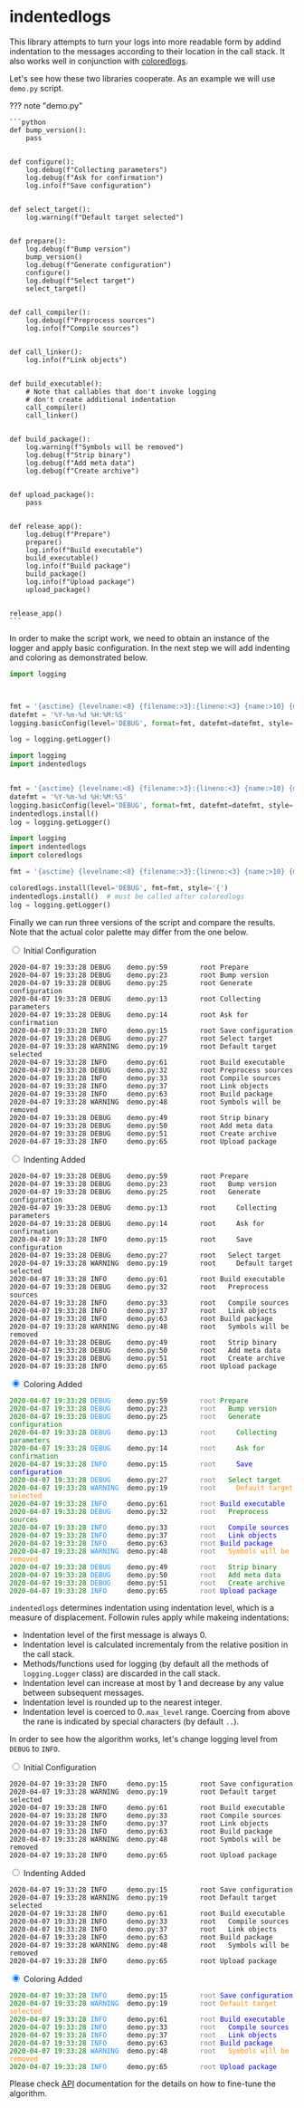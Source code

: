 # indentedlogs

This library attempts to turn your logs into more readable form by addind
indentation to the messages according to their location in the call stack.
It also works well in conjunction with [coloredlogs](https://coloredlogs.readthedocs.io/en/latest/).

Let's see how these two libraries cooperate. As an example we will use
`demo.py` script.

??? note "demo.py"

    ```python
    def bump_version():
        pass


    def configure():
        log.debug(f"Collecting parameters")
        log.debug(f"Ask for confirmation")
        log.info(f"Save configuration")


    def select_target():
        log.warning(f"Default target selected")


    def prepare():
        log.debug(f"Bump version")
        bump_version()
        log.debug(f"Generate configuration")
        configure()
        log.debug(f"Select target")
        select_target()


    def call_compiler():
        log.debug(f"Preprocess sources")
        log.info(f"Compile sources")


    def call_linker():
        log.info(f"Link objects")


    def build_executable():
        # Note that callables that don't invoke logging
        # don't create additional indentation
        call_compiler()
        call_linker()


    def build_package():
        log.warning(f"Symbols will be removed")
        log.debug(f"Strip binary")
        log.debug(f"Add meta data")
        log.debug(f"Create archive")


    def upload_package():
        pass


    def release_app():
        log.debug(f"Prepare")
        prepare()
        log.info(f"Build executable")
        build_executable()
        log.info(f"Build package")
        build_package()
        log.info(f"Upload package")
        upload_package()


    release_app()
    ```

In order to make the script work, we need to obtain an instance of the logger and apply basic configuration. In the next step we will add indenting and coloring as demonstrated below.

```python  tab="Initial Configuration"
import logging



fmt = '{asctime} {levelname:<8} {filename:>3}:{lineno:<3} {name:>10} {message}'
datefmt = '%Y-%m-%d %H:%M:%S'
logging.basicConfig(level='DEBUG', format=fmt, datefmt=datefmt, style='{')

log = logging.getLogger()
```

```python hl_lines="2 8" tab="Indenting Added"
import logging
import indentedlogs


fmt = '{asctime} {levelname:<8} {filename:>3}:{lineno:<3} {name:>10} {message}'
datefmt = '%Y-%m-%d %H:%M:%S'
logging.basicConfig(level='DEBUG', format=fmt, datefmt=datefmt, style='{')
indentedlogs.install()
log = logging.getLogger()
```

```python hl_lines="3 6 7" tab="Coloring Added"
import logging
import indentedlogs
import coloredlogs

fmt = '{asctime} {levelname:<8} {filename:>3}:{lineno:<3} {name:>10} {message}'

coloredlogs.install(level='DEBUG', fmt=fmt, style='{')
indentedlogs.install()  # must be called after coloredlogs
log = logging.getLogger()
```

Finally we can run three versions of the script and compare the results. Note that the actual color palette may differ from the one below.

<div class="superfences-tabs">
<input id="__tab_2_0" name="__tabs_2" type="radio"/>
<label for="__tab_2_0">Initial Configuration</label>
<div class="superfences-content"><div class="codehilite"><pre><span></span><code>2020-04-07 19:33:28 DEBUG    demo.py:59        root Prepare
2020-04-07 19:33:28 DEBUG    demo.py:23        root Bump version
2020-04-07 19:33:28 DEBUG    demo.py:25        root Generate configuration
2020-04-07 19:33:28 DEBUG    demo.py:13        root Collecting parameters
2020-04-07 19:33:28 DEBUG    demo.py:14        root Ask for confirmation
2020-04-07 19:33:28 INFO     demo.py:15        root Save configuration
2020-04-07 19:33:28 DEBUG    demo.py:27        root Select target
2020-04-07 19:33:28 WARNING  demo.py:19        root Default target selected
2020-04-07 19:33:28 INFO     demo.py:61        root Build executable
2020-04-07 19:33:28 DEBUG    demo.py:32        root Preprocess sources
2020-04-07 19:33:28 INFO     demo.py:33        root Compile sources
2020-04-07 19:33:28 INFO     demo.py:37        root Link objects
2020-04-07 19:33:28 INFO     demo.py:63        root Build package
2020-04-07 19:33:28 WARNING  demo.py:48        root Symbols will be removed
2020-04-07 19:33:28 DEBUG    demo.py:49        root Strip binary
2020-04-07 19:33:28 DEBUG    demo.py:50        root Add meta data
2020-04-07 19:33:28 DEBUG    demo.py:51        root Create archive
2020-04-07 19:33:28 INFO     demo.py:65        root Upload package
</code></pre></div></div>
<input id="__tab_2_1" name="__tabs_2" type="radio"/>
<label for="__tab_2_1">Indenting Added</label>
<div class="superfences-content"><div class="codehilite"><pre><span></span><code>2020-04-07 19:33:28 DEBUG    demo.py:59        root Prepare
2020-04-07 19:33:28 DEBUG    demo.py:23        root   Bump version
2020-04-07 19:33:28 DEBUG    demo.py:25        root   Generate configuration
2020-04-07 19:33:28 DEBUG    demo.py:13        root     Collecting parameters
2020-04-07 19:33:28 DEBUG    demo.py:14        root     Ask for confirmation
2020-04-07 19:33:28 INFO     demo.py:15        root     Save configuration
2020-04-07 19:33:28 DEBUG    demo.py:27        root   Select target
2020-04-07 19:33:28 WARNING  demo.py:19        root     Default target selected
2020-04-07 19:33:28 INFO     demo.py:61        root Build executable
2020-04-07 19:33:28 DEBUG    demo.py:32        root   Preprocess sources
2020-04-07 19:33:28 INFO     demo.py:33        root   Compile sources
2020-04-07 19:33:28 INFO     demo.py:37        root   Link objects
2020-04-07 19:33:28 INFO     demo.py:63        root Build package
2020-04-07 19:33:28 WARNING  demo.py:48        root   Symbols will be removed
2020-04-07 19:33:28 DEBUG    demo.py:49        root   Strip binary
2020-04-07 19:33:28 DEBUG    demo.py:50        root   Add meta data
2020-04-07 19:33:28 DEBUG    demo.py:51        root   Create archive
2020-04-07 19:33:28 INFO     demo.py:65        root Upload package
</code></pre></div></div>
<input checked="checked" id="__tab_2_2" name="__tabs_2" type="radio"/>
<label for="__tab_2_2">Coloring Added</label>
<div class="superfences-content"><div class="codehilite"><pre><span></span><code><font color="green">2020-04-07 19:33:28</font> <font color="dodgerblue">DEBUG</font>    <font>demo.py:59</font>        <font color="grey">root</font> <font color="green">Prepare</font>
<font color="green">2020-04-07 19:33:28</font> <font color="dodgerblue">DEBUG</font>    <font>demo.py:23</font>        <font color="grey">root</font>   <font color="green">Bump version</font>
<font color="green">2020-04-07 19:33:28</font> <font color="dodgerblue">DEBUG</font>    <font>demo.py:25</font>        <font color="grey">root</font>   <font color="green">Generate configuration</font>
<font color="green">2020-04-07 19:33:28</font> <font color="dodgerblue">DEBUG</font>    <font>demo.py:13</font>        <font color="grey">root</font>     <font color="green">Collecting parameters</font>
<font color="green">2020-04-07 19:33:28</font> <font color="dodgerblue">DEBUG</font>    <font>demo.py:14</font>        <font color="grey">root</font>     <font color="green">Ask for confirmation</font>
<font color="green">2020-04-07 19:33:28</font> <font color="dodgerblue">INFO</font>     <font>demo.py:15</font>        <font color="grey">root</font>     <font color="blue">Save configuration</font>
<font color="green">2020-04-07 19:33:28</font> <font color="dodgerblue">DEBUG</font>    <font>demo.py:27</font>        <font color="grey">root</font>   <font color="green">Select target</font>
<font color="green">2020-04-07 19:33:28</font> <font color="dodgerblue">WARNING</font>  <font>demo.py:19</font>        <font color="grey">root</font>     <font color="darkorange">Default target selected</font>
<font color="green">2020-04-07 19:33:28</font> <font color="dodgerblue">INFO</font>     <font>demo.py:61</font>        <font color="grey">root</font> <font color="blue">Build executable</font>
<font color="green">2020-04-07 19:33:28</font> <font color="dodgerblue">DEBUG</font>    <font>demo.py:32</font>        <font color="grey">root</font>   <font color="green">Preprocess sources</font>
<font color="green">2020-04-07 19:33:28</font> <font color="dodgerblue">INFO</font>     <font>demo.py:33</font>        <font color="grey">root</font>   <font color="blue">Compile sources</font>
<font color="green">2020-04-07 19:33:28</font> <font color="dodgerblue">INFO</font>     <font>demo.py:37</font>        <font color="grey">root</font>   <font color="blue">Link objects</font>
<font color="green">2020-04-07 19:33:28</font> <font color="dodgerblue">INFO</font>     <font>demo.py:63</font>        <font color="grey">root</font> <font color="blue">Build package</font>
<font color="green">2020-04-07 19:33:28</font> <font color="dodgerblue">WARNING</font>  <font>demo.py:48</font>        <font color="grey">root</font>   <font color="darkorange">Symbols will be removed</font>
<font color="green">2020-04-07 19:33:28</font> <font color="dodgerblue">DEBUG</font>    <font>demo.py:49</font>        <font color="grey">root</font>   <font color="green">Strip binary</font>
<font color="green">2020-04-07 19:33:28</font> <font color="dodgerblue">DEBUG</font>    <font>demo.py:50</font>        <font color="grey">root</font>   <font color="green">Add meta data</font>
<font color="green">2020-04-07 19:33:28</font> <font color="dodgerblue">DEBUG</font>    <font>demo.py:51</font>        <font color="grey">root</font>   <font color="green">Create archive</font>
<font color="green">2020-04-07 19:33:28</font> <font color="dodgerblue">INFO</font>     <font>demo.py:65</font>        <font color="grey">root</font> <font color="blue">Upload package</font>
</code></pre></div></div>
</div>


`indentedlogs` determines indentation using indentation level, which is a measure of displacement. Followin rules apply while makeing indentations:

* Indentation level of the first message is always 0.
* Indentation level is calculated incrementaly from the relative position in the call stack.
* Methods/functions used for logging (by default all the methods of `logging.Logger` class) are discarded in the call stack.
* Indentation level can increase at most by 1 and decrease by any value between subsequent messages.
* Indentation level is rounded up to the nearest integer.
* Indentation level is coerced to 0..`max_level` range. Coercing from above the rane is indicated by special characters (by default `..`).

In order to see how the algorithm works, let's change logging level from `DEBUG` to `INFO`.

<div class="superfences-tabs">
<input id="__tab_3_0" name="__tabs_3" type="radio"/>
<label for="__tab_3_0">Initial Configuration</label>
<div class="superfences-content"><div class="codehilite"><pre><span></span><code>2020-04-07 19:33:28 INFO     demo.py:15        root Save configuration
2020-04-07 19:33:28 WARNING  demo.py:19        root Default target selected
2020-04-07 19:33:28 INFO     demo.py:61        root Build executable
2020-04-07 19:33:28 INFO     demo.py:33        root Compile sources
2020-04-07 19:33:28 INFO     demo.py:37        root Link objects
2020-04-07 19:33:28 INFO     demo.py:63        root Build package
2020-04-07 19:33:28 WARNING  demo.py:48        root Symbols will be removed
2020-04-07 19:33:28 INFO     demo.py:65        root Upload package
</code></pre></div></div>
<input id="__tab_3_1" name="__tabs_3" type="radio"/>
<label for="__tab_3_1">Indenting Added</label>
<div class="superfences-content"><div class="codehilite"><pre><span></span><code>2020-04-07 19:33:28 INFO     demo.py:15        root Save configuration
2020-04-07 19:33:28 WARNING  demo.py:19        root Default target selected
2020-04-07 19:33:28 INFO     demo.py:61        root Build executable
2020-04-07 19:33:28 INFO     demo.py:33        root   Compile sources
2020-04-07 19:33:28 INFO     demo.py:37        root   Link objects
2020-04-07 19:33:28 INFO     demo.py:63        root Build package
2020-04-07 19:33:28 WARNING  demo.py:48        root   Symbols will be removed
2020-04-07 19:33:28 INFO     demo.py:65        root Upload package
</code></pre></div></div>
<input checked="checked" id="__tab_3_2" name="__tabs_3" type="radio"/>
<label for="__tab_3_2">Coloring Added</label>
<div class="superfences-content"><div class="codehilite"><pre><span></span><code><font color="green">2020-04-07 19:33:28</font> <font color="dodgerblue">INFO</font>     <font>demo.py:15</font>        <font color="grey">root</font> <font color="blue">Save configuration</font>
<font color="green">2020-04-07 19:33:28</font> <font color="dodgerblue">WARNING</font>  <font>demo.py:19</font>        <font color="grey">root</font> <font color="darkorange">Default target selected</font>
<font color="green">2020-04-07 19:33:28</font> <font color="dodgerblue">INFO</font>     <font>demo.py:61</font>        <font color="grey">root</font> <font color="blue">Build executable</font>
<font color="green">2020-04-07 19:33:28</font> <font color="dodgerblue">INFO</font>     <font>demo.py:33</font>        <font color="grey">root</font>   <font color="blue">Compile sources</font>
<font color="green">2020-04-07 19:33:28</font> <font color="dodgerblue">INFO</font>     <font>demo.py:37</font>        <font color="grey">root</font>   <font color="blue">Link objects</font>
<font color="green">2020-04-07 19:33:28</font> <font color="dodgerblue">INFO</font>     <font>demo.py:63</font>        <font color="grey">root</font> <font color="blue">Build package</font>
<font color="green">2020-04-07 19:33:28</font> <font color="dodgerblue">WARNING</font>  <font>demo.py:48</font>        <font color="grey">root</font>   <font color="darkorange">Symbols will be removed</font>
<font color="green">2020-04-07 19:33:28</font> <font color="dodgerblue">INFO</font>     <font>demo.py:65</font>        <font color="grey">root</font> <font color="blue">Upload package</font>
</code></pre></div></div>
</div>

Please check [API](api) documentation for the details on how to fine-tune the algorithm.
